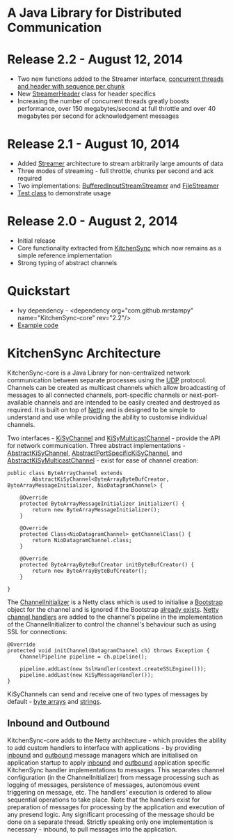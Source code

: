 # A Java Library for Distributed Communication

# Release 2.2 - August 12, 2014

* Two new functions added to the Streamer interface, [concurrent threads and header with sequence per chunk](https://github.com/mrstampy/KitchenSync-core/blob/master/KitchenSync-core/src/com/github/mrstampy/kitchensync/stream/Streamer.java)
* New [StreamerHeader](https://github.com/mrstampy/KitchenSync-core/blob/master/KitchenSync-core/src/com/github/mrstampy/kitchensync/stream/StreamerHeader.java) class for header specifics
* Increasing the number of concurrent threads greatly boosts performance, over 150 megabytes/second at full throttle and over 40 megabytes per second for acknowledgement messages

# Release 2.1 - August 10, 2014

* Added [Streamer](https://github.com/mrstampy/KitchenSync-core/blob/master/KitchenSync-core/src/com/github/mrstampy/kitchensync/stream/Streamer.java) architecture to stream arbitrarily large amounts of data
* Three modes of streaming - full throttle, chunks per second and ack required
* Two implementations: [BufferedInputStreamStreamer](https://github.com/mrstampy/KitchenSync-core/blob/master/KitchenSync-core/src/com/github/mrstampy/kitchensync/stream/BufferedInputStreamStreamer.java) and [FileStreamer](https://github.com/mrstampy/KitchenSync-core/blob/master/KitchenSync-core/src/com/github/mrstampy/kitchensync/stream/FileStreamer.java)
* [Test class](https://github.com/mrstampy/KitchenSync-core/blob/master/KitchenSync-core/test/com/github/mrstampy/kitchensync/test/stream/StreamerTester.java) to demonstrate usage

# Release 2.0 - August 2, 2014

* Initial release
* Core functionality extracted from [KitchenSync](https://github.com/mrstampy/KitchenSync) which now remains as a simple reference implementation
* Strong typing of abstract channels

# Quickstart

* Ivy dependency - &lt;dependency org="com.github.mrstampy" name="KitchenSync-core" rev="2.2"/&gt;
* [Example code](https://github.com/mrstampy/KitchenSync-core/tree/master/KitchenSync-core/test/com/github/mrstampy/kitchensync/test)

# KitchenSync Architecture

KitchenSync-core is a Java Library for non-centralized network communication between separate processes using the [UDP](http://en.wikipedia.org/wiki/User_Datagram_Protocol) protocol.  Channels can be created as multicast channels which allow broadcasting of messages to all connected channels, port-specific channels or next-port-available channels and are intended to be easily created and destroyed as required. It is built on top of [Netty](http://netty.io) and is designed to be simple to understand and use while providing the ability to customise individual channels.  

Two interfaces - [KiSyChannel](https://github.com/mrstampy/KitchenSync-core/blob/master/KitchenSync-core/src/com/github/mrstampy/kitchensync/netty/channel/KiSyChannel.java) and [KiSyMulticastChannel](https://github.com/mrstampy/KitchenSync-core/blob/master/KitchenSync-core/src/com/github/mrstampy/kitchensync/netty/channel/KiSyMulticastChannel.java) - provide the API for network communication.  Three abstract implementations - [AbstractKiSyChannel](https://github.com/mrstampy/KitchenSync-core/blob/master/KitchenSync-core/src/com/github/mrstampy/kitchensync/netty/channel/AbstractKiSyChannel.java), [AbstractPortSpecificKiSyChannel](https://github.com/mrstampy/KitchenSync-core/blob/master/KitchenSync-core/src/com/github/mrstampy/kitchensync/netty/channel/AbstractPortSpecificKiSyChannel.java), and [AbstractKiSyMulticastChannel](https://github.com/mrstampy/KitchenSync-core/blob/master/KitchenSync-core/src/com/github/mrstampy/kitchensync/netty/channel/AbstractKiSyMulticastChannel.java) - exist for ease of channel creation:

	public class ByteArrayChannel extends
			AbstractKiSyChannel<ByteArrayByteBufCreator, ByteArrayMessageInitializer, NioDatagramChannel> {
	
		@Override
		protected ByteArrayMessageInitializer initializer() {
			return new ByteArrayMessageInitializer();
		}
	
		@Override
		protected Class<NioDatagramChannel> getChannelClass() {
			return NioDatagramChannel.class;
		}
	
		@Override
		protected ByteArrayByteBufCreator initByteBufCreator() {
			return new ByteArrayByteBufCreator();
		}
	
	}

The [ChannelInitializer](http://netty.io/4.0/api/io/netty/channel/ChannelInitializer.html) is a Netty class which is used to initialise a [Bootstrap](http://netty.io/4.0/api/io/netty/bootstrap/Bootstrap.html) object for the channel and is ignored if the Bootstrap [already exists](https://github.com/mrstampy/KitchenSync-core/blob/master/KitchenSync-core/src/com/github/mrstampy/kitchensync/netty/channel/DefaultChannelRegistry.java).  [Netty channel handlers](http://netty.io/4.0/api/io/netty/channel/ChannelHandler.html) are added to the channel's pipeline in the implementation of the ChannelInitializer to control the channel's behaviour such as using SSL for connections:

	@Override
	protected void initChannel(DatagramChannel ch) throws Exception {
		ChannelPipeline pipeline = ch.pipeline();

		pipeline.addLast(new SslHandler(context.createSSLEngine()));
		pipeline.addLast(new KiSyMessageHandler());
	}

KiSyChannels can send and receive one of two types of messages by default - [byte arrays](https://github.com/mrstampy/KitchenSync-core/blob/master/KitchenSync-core/src/com/github/mrstampy/kitchensync/netty/channel/initializer/ByteArrayMessageInitializer.java) and [strings](https://github.com/mrstampy/KitchenSync-core/blob/master/KitchenSync-core/src/com/github/mrstampy/kitchensync/netty/channel/initializer/StringMessageInitializer.java).

## Inbound and Outbound

KitchenSync-core adds to the Netty architecture - which provides the ability to add custom handlers to interface with applications - by providing [inbound](https://github.com/mrstampy/KitchenSync-core/blob/master/KitchenSync-core/src/com/github/mrstampy/kitchensync/message/inbound/KiSyInboundMessageManager.java) and [outbound](https://github.com/mrstampy/KitchenSync-core/blob/master/KitchenSync-core/src/com/github/mrstampy/kitchensync/message/outbound/KiSyOutboundMessageManager.java) message managers which are initialised on application startup to apply [inbound](https://github.com/mrstampy/KitchenSync-core/blob/master/KitchenSync-core/src/com/github/mrstampy/kitchensync/message/inbound/KiSyInboundMesssageHandler.java) and [outbound](https://github.com/mrstampy/KitchenSync-core/blob/master/KitchenSync-core/src/com/github/mrstampy/kitchensync/message/outbound/KiSyOutboundMessageHandler.java) application specific KitchenSync handler implementations to messages.  This separates channel configuration (in the ChannelInitializer) from message processing such as logging of messages, persistence of messages, autonomous event triggering on message, etc.  The handlers' execution is ordered to allow sequential operations to take place.  Note that the handlers exist for preparation of messages for processing by the application and execution of any presend logic.  Any significant processing of the message should be done on a separate thread.  Strictly speaking only one implementation is necessary - inbound, to pull messages into the application.


